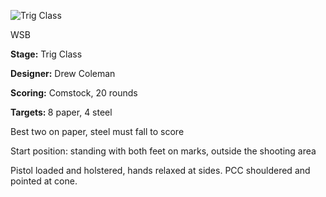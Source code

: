 ![Trig Class](https://github.com/bagellord/USPSA-Stages/blob/master/16-20%20rounds/Trig%20Class%20-%2020%20rounds%20-%20Comstock/Trig%20Class.png)

WSB

<b>Stage:</b> Trig Class

<b>Designer:</b> Drew Coleman

<b>Scoring:</b> Comstock, 20 rounds

<b>Targets: </b>8 paper, 4 steel

Best two on paper, steel must fall to score

Start position: standing with both feet on marks, outside the shooting area

Pistol loaded and holstered, hands relaxed at sides. PCC shouldered and pointed at cone.
